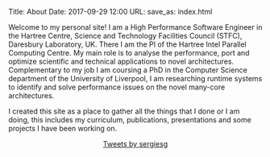 Title: About
Date: 2017-09-29 12:00
URL:
save_as: index.html

Welcome to my personal site! I am a High Performance Software Engineer in the Hartree Centre, Science and Technology Facilities Council (STFC), Daresbury Laboratory, UK. There I am the PI of the Hartree Intel Parallel Computing Centre. My main role is to analyse the performance, port and optimize scientific and technical applications to novel architectures. Complementary to my job I am coursing a PhD in the Computer Science department of the University of Liverpool, I am researching runtime systems to identify and solve performance issues on the novel many-core architectures.

I created this site as a place to gather all the things that I done or I am doing, this includes my curriculum, publications, presentations and some projects I have been working on.

<div align="center">
<div style="max-width:500px" > 
<a class="twitter-timeline" href="https://twitter.com/sergiesg?ref_src=twsrc%5Etfw">Tweets by sergiesg</a> <script async src="https://platform.twitter.com/widgets.js" charset="utf-8"></script>
</div>
</div>

